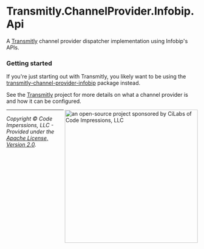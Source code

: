 # Transmitly.ChannelProvider.Infobip.Api

A [Transmitly](https://github.com/transmitly/transmitly) channel provider dispatcher implementation using Infobip's APIs.

### Getting started

If you're just starting out with Transmitly, you likely want to be using the [transmitly-channel-provider-infobip](https://github.com/transmitly/transmitly-channel-provider-infobip) package instead.

See the [Transmitly](https://github.com/transmitly/transmitly) project for more details on what a channel provider is and how it can be configured.


<picture>
  <source media="(prefers-color-scheme: dark)" srcset="https://github.com/transmitly/transmitly/assets/3877248/524f26c8-f670-4dfa-be78-badda0f48bfb">
  <img alt="an open-source project sponsored by CiLabs of Code Impressions, LLC" src="https://github.com/transmitly/transmitly/assets/3877248/34239edd-234d-4bee-9352-49d781716364" width="350" align="right">
</picture> 

---------------------------------------------------

_Copyright &copy; Code Imperssions, LLC - Provided under the [Apache License, Version 2.0](http://apache.org/licenses/LICENSE-2.0.html)._
